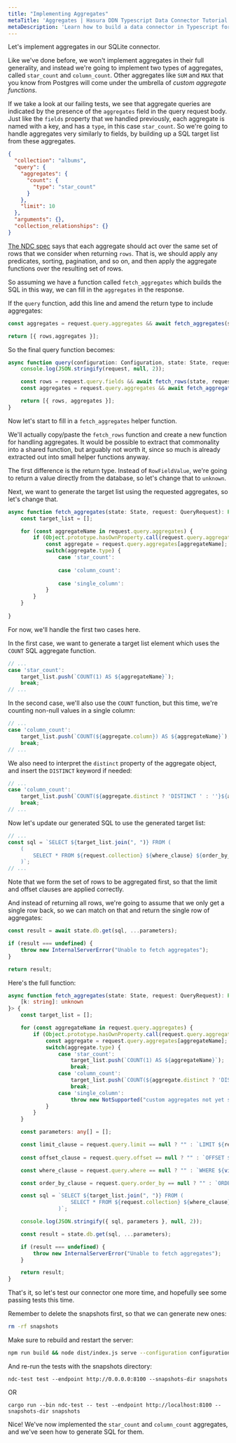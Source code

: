```yaml
---
title: "Implementing Aggregates"
metaTitle: 'Aggregates | Hasura DDN Typescript Data Connector Tutorial'
metaDescription: 'Learn how to build a data connector in Typescript for Hasura DDN'
---
```


Let's implement aggregates in our SQLite connector.

Like we've done before, we won't implement aggregates in their full generality, and instead we're going to implement two
types of aggregates, called `star_count` and `column_count`. Other aggregates like `SUM` and `MAX` that you know from
Postgres will come under the umbrella of _custom aggregate functions_.

If we take a look at our failing tests, we see that aggregate queries are indicated by the presence of the `aggregates`
field in the query request body. Just like the `fields` property that we handled previously, each aggregate is named
with a key, and has a `type`, in this case `star_count`. So we're going to handle aggregates very similarly to fields,
by building up a SQL target list from these aggregates.

```JSON
{
  "collection": "albums",
  "query": {
    "aggregates": {
      "count": {
        "type": "star_count"
      }
    },
    "limit": 10
  },
  "arguments": {},
  "collection_relationships": {}
}
```

[The NDC spec](https://hasura.github.io/ndc-spec/specification/queries/aggregates.html) says that each aggregate should
act over the same set of rows that we consider when returning `rows`. That is, we should apply any predicates, sorting,
pagination, and so on, and then apply the aggregate functions over the resulting set of rows.

So assuming we have a function called `fetch_aggregates` which builds the SQL in this way, we can fill in the
`aggregates` in the response.

If the `query` function, add this line and amend the return type to include aggregates:

```typescript
const aggregates = request.query.aggregates && await fetch_aggregates(state, request);

return [{ rows,aggregates }];
```

So the final query function becomes:
```typescript
async function query(configuration: Configuration, state: State, request: QueryRequest): Promise<QueryResponse> {
    console.log(JSON.stringify(request, null, 2));

    const rows = request.query.fields && await fetch_rows(state, request);
    const aggregates = request.query.aggregates && await fetch_aggregates(state, request);

    return [{ rows, aggregates }];
}
```

Now let's start to fill in a `fetch_aggregates` helper function.

We'll actually copy/paste the `fetch_rows` function and create a new function for handling aggregates. It would be 
possible to extract that commonality into a shared function, but arguably not worth it, since so much is already 
extracted out into small helper functions anyway.

The first difference is the return type. Instead of `RowFieldValue`, we're going to return a value directly from the
database, so let's change that to `unknown`.

Next, we want to generate the target list using the requested aggregates, so let's change that.

```typescript
async function fetch_aggregates(state: State, request: QueryRequest): Promise<{ [k: string]: unknown }> {
    const target_list = [];

    for (const aggregateName in request.query.aggregates) {
        if (Object.prototype.hasOwnProperty.call(request.query.aggregates, aggregateName)) {
            const aggregate = request.query.aggregates[aggregateName];
            switch(aggregate.type) {
                case 'star_count':
                  
                case 'column_count':
                  
                case 'single_column':
            }
        }
    }
    
}
```

For now, we'll handle the first two cases here.

In the first case, we want to generate a target list element which uses the `COUNT` SQL aggregate function.

```typescript
// ...
case 'star_count':
    target_list.push(`COUNT(1) AS ${aggregateName}`);
    break;
// ...
```

In the second case, we'll also use the `COUNT` function, but this time, we're counting non-null values in a single column:

```typescript
// ...
case 'column_count':
    target_list.push(`COUNT(${aggregate.column}) AS ${aggregateName}`);
    break;
// ...
```

We also need to interpret the `distinct` property of the aggregate object, and insert the `DISTINCT` keyword if needed:

```typescript
// ...
case 'column_count':
    target_list.push(`COUNT(${aggregate.distinct ? 'DISTINCT ' : ''}${aggregate.column}) AS ${aggregateName}`);
    break;
// ...
```

Now let's update our generated SQL to use the generated target list:

```typescript
// ...
const sql = `SELECT ${target_list.join(", ")} FROM (
    (
        SELECT * FROM ${request.collection} ${where_clause} ${order_by_clause} ${limit_clause} ${offset_clause}
    )`;
// ...
```

Note that we form the set of rows to be aggregated first, so that the limit and offset clauses are applied correctly.

And instead of returning all rows, we're going to assume that we only get a single row back, so we can match on that and
return the single row of aggregates:

```typescript
const result = await state.db.get(sql, ...parameters);

if (result === undefined) {
    throw new InternalServerError("Unable to fetch aggregates");
}

return result;
```

Here's the full function:

```typescript
async function fetch_aggregates(state: State, request: QueryRequest): Promise<{
    [k: string]: unknown
}> {
    const target_list = [];

    for (const aggregateName in request.query.aggregates) {
        if (Object.prototype.hasOwnProperty.call(request.query.aggregates, aggregateName)) {
            const aggregate = request.query.aggregates[aggregateName];
            switch(aggregate.type) {
                case 'star_count':
                    target_list.push(`COUNT(1) AS ${aggregateName}`);
                    break;
                case 'column_count':
                    target_list.push(`COUNT(${aggregate.distinct ? 'DISTINCT ' : ''}${aggregate.column}) AS ${aggregateName}`);
                    break;
                case 'single_column':
                    throw new NotSupported("custom aggregates not yet supported");
            }
        }
    }

    const parameters: any[] = [];

    const limit_clause = request.query.limit == null ? "" : `LIMIT ${request.query.limit}`;
    
    const offset_clause = request.query.offset == null ? "" : `OFFSET ${request.query.offset}`;

    const where_clause = request.query.where == null ? "" : `WHERE ${visit_expression(parameters, request.query.where)}`;

    const order_by_clause = request.query.order_by == null ? "" : `ORDER BY ${visit_order_by_elements(request.query.order_by.elements)}`;

    const sql = `SELECT ${target_list.join(", ")} FROM (
                    SELECT * FROM ${request.collection} ${where_clause} ${order_by_clause} ${limit_clause} ${offset_clause}
                )`;

    console.log(JSON.stringify({ sql, parameters }, null, 2));

    const result = state.db.get(sql, ...parameters);

    if (result === undefined) {
        throw new InternalServerError("Unable to fetch aggregates");
    }

    return result;
}
```

That's it, so let's test our connector one more time, and hopefully see some passing tests this time. 

Remember to delete the snapshots first, so that we can generate new ones:

```bash
rm -rf snapshots
```

Make sure to rebuild and restart the server:

```bash
npm run build && node dist/index.js serve --configuration configuration.json
```

And re-run the tests with the snapshots directory:

```shell
ndc-test test --endpoint http://0.0.0.0:8100 --snapshots-dir snapshots
```

OR
```shell
cargo run --bin ndc-test -- test --endpoint http://localhost:8100 --snapshots-dir snapshots
```

Nice! We've now implemented the `star_count` and `column_count` aggregates, and we've seen how to generate SQL for them.
